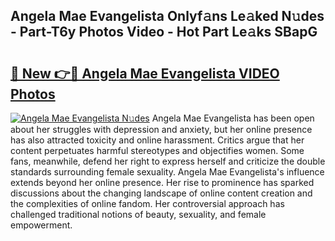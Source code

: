 ## Angela Mae Evangelista Onlyf𝚊ns Le𝚊ked N𝚞des - Part-T6y Photos Video - Hot Part Le𝚊ks SBapG

# <h2><a href="http://ac41420.deff.icu/?id=Angela+Mae+Evangelista">🔗 New 👉🔴 Angela Mae Evangelista VIDEO Photos</a></h2>

[![Angela Mae Evangelista N𝚞des](https://i.imgur.com/rIISA9y.gif)](http://ac41420.deff.icu/?id=Angela+Mae+Evangelista)
Angela Mae Evangelista has been open about her struggles with depression and anxiety, but her online presence has also attracted toxicity and online harassment. Critics argue that her content perpetuates harmful stereotypes and objectifies women. Some fans, meanwhile, defend her right to express herself and criticize the double standards surrounding female sexuality. Angela Mae Evangelista's influence extends beyond her online presence. Her rise to prominence has sparked discussions about the changing landscape of online content creation and the complexities of online fandom. Her controversial approach has challenged traditional notions of beauty, sexuality, and female empowerment.
